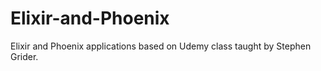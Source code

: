 # Elixir-and-Phoenix
Elixir and Phoenix applications based on Udemy class taught by Stephen Grider.
